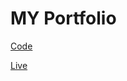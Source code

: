 # MY Portfolio

[Code](https://github.com/ahmeDeid67/Kalbonyan-Elmarsos-Ahmed-Eid/tree/main/Portfolio/code)

[Live](https://ahmed-eid-o857.vercel.app/)
